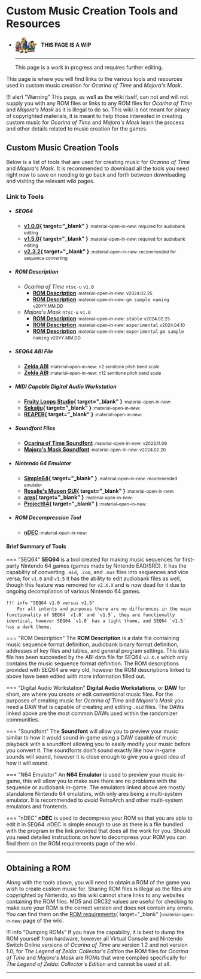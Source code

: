 # Custom Music Creation Tools and Resources

<div class="grid cards" markdown>

-   <img style="width:58.5px; height:auto; vertical-align: middle;" src="../../assets/images/carpenters.png"> <b>&nbsp;&nbsp;THIS PAGE IS A WIP</b>
  
    ---

    This page is a work in progress and requires further editing.

</div>

<style>
  .md-typeset h5 {
    font-size: .7rem;
    color: var(--md-typeset-color);
    margin: 0;
    text-transform: none;
  }
</style>

This page is where you will find links to the various tools and resources used in custom music creation for *Ocarina of Time* and *Majora's Mask*.

!!! alert "Warning"
    This page, as well as the wiki itself, can not and will not supply you with any ROM files or links to any ROM files for *Ocarina of Time* and *Majora's Mask* as it is illegal to do so. This wiki is not meant for piracy of copyrighted materials, it is meant to help those interested in creating custom music for *Ocarina of Time* and *Majora's Mask* learn the process and other details related to music creation for the games.

## Custom Music Creation Tools
Below is a list of tools that are used for creating music for *Ocarina of Time* and *Majora's Mask*. It is recommended to download all the tools you need right now to save on needing to go back and forth between downloading and visiting the relevant wiki pages.

### Link to Tools
- ##### **SEQ64**
    - **[v1.0.0](https://github.com/sauraen/seq64/releases/tag/V1.0){ target="_blank" }**<small> :material-open-in-new: </small><small>required for audiobank editing</small>
    - **[v1.5.0](https://github.com/sauraen/seq64/releases/tag/V1.5){ target="_blank" }**<small> :material-open-in-new: </small><small>required for audiobank editing</small>
    - **[v2.3.2](https://github.com/sauraen/seq64/releases/tag/2.3.2){ target="_blank" }**<small> :material-open-in-new: </small><small>recommended for sequence converting</small>
- ##### **ROM Description**
    - *Ocarina of Time* `ntsc-u` `v1.0`
        - **[ROM Description](#)**<small> :material-open-in-new: </small><small>v2024.02.25</small>
        - **[ROM Description](#)**<small> :material-open-in-new: </small>`gm sample naming` <small>v20YY.MM.DD</small>
    - *Majora's Mask* `ntsc-u` `v1.0`
        - **[ROM Description](#)**<small> :material-open-in-new: </small>`stable` <small>v2024.02.25</small>
        - **[ROM Description](#)**<small> :material-open-in-new: </small>`experimental` <small>v2024.04.10</small>
        - **[ROM Description](#)**<small> :material-open-in-new: </small>`experimental` `gm sample naming` <small>v20YY.MM.DD</small>
- ##### **SEQ64 ABI File**
    - **[Zelda ABI](#)**<small> :material-open-in-new: </small><small>±2 semitone pitch bend scale</small>
    - **[Zelda ABI](#)**<small> :material-open-in-new: </small><small>±12 semitone pitch bend scale</small>
- ##### **MIDI Capable Digital Audio Workstation**
    - **[Fruity Loops Studio](https://www.image-line.com/fl-studio-download/){ target="_blank" }**<small> :material-open-in-new: </small>
    - **[Sekaiju](https://openmidiproject.opal.ne.jp/Sekaiju_en.html){ target="_blank" }**<small> :material-open-in-new: </small>
    - **[REAPER](https://www.reaper.fm/download.php){ target="_blank" }**<small> :material-open-in-new: </small>
- ##### **Soundfont Files**
    - **[Ocarina of Time Soundfont](#)**<small> :material-open-in-new: </small><small>v2023.11.09</small>
    - **[Majora's Mask Soundfont](#)**<small> :material-open-in-new: </small><small>v2024.02.20</small>
- ##### **Nintendo 64 Emulator**
    - **[Simple64](https://github.com/simple64/simple64/releases){ target="_blank" }**<small> :material-open-in-new: </small><small>recommended emulator</small>
    - **[Rosalie's Mupen GUI](https://github.com/Rosalie241/RMG/releases){ target="_blank" }**<small> :material-open-in-new: </small>
    - **[ares](https://github.com/ares-emulator/ares/releases){ target="_blank" }**<small> :material-open-in-new: </small>
    - **[Project64](https://www.pj64-emu.com/public-releases){ target="_blank" }**<small> :material-open-in-new: </small>
- ##### **ROM Decompression Tool**
    - **[nDEC](#)**<small> :material-open-in-new: </small>

#### Brief Summary of Tools
=== "SEQ64"
    **SEQ64** is a tool created for making music sequences for first-party Nintendo 64 games (games made by Nntendo EAD/SRD). It has the capability of converting `.mid`, `.com`, and `.mus` files into sequences and vice versa; for `v1.0` and `v1.5` it has the ability to edit audiobank files as well, though this feature was removed for `v2.X.X` and is now dead for it due to ongoing decompilation of various Nintendo 64 games.

    !!! info "SEQ64 v1.0 versus v1.5"
        For all intents and purposes there are no differences in the main functionality of SEQ64 `v1.0` and `v1.5`, they are functionally identical, however SEQ64 `v1.0` has a light theme, and SEQ64 `v1.5` has a dark theme.

=== "ROM Description"
    The **ROM Description** is a data file containing music sequence format definition, audiobank binary format definition, addresses of key files and tables, and general program settings. This data file has been succeeded by the ABI data file for SEQ64 `v2.X.X` which only contains the music sequence format definition. The ROM descriptions provided with SEQ64 are very old, however the ROM descriptions linked to above have been edited with more information filled out.

=== "Digital Audio Workstation"
    **Digital Audio Workstations**, or **DAW** for short, are where you create or edit conventional music files. For the purposes of creating music for *Ocarina of Time* and *Majora's Mask* you need a DAW that is capable of creating and editing `.mid` files. The DAWs linked above are the most common DAWs used within the randomizer communities.

=== "Soundfont"
    The **Soundfont** will allow you to preview your music similar to how it would sound in-game using a DAW capable of music playback with a soundfont allowing you to easily modify your music before you convert it. The soundfonts don't sound exactly like how in-game sounds will sound, however it is close enough to give you a good idea of how it will sound.

=== "N64 Emulator"
    An **N64 Emulator** is used to preview your music in-game, this will allow you to make sure there are no problems with the sequence or audiobank in-game. The emulators linked above are mostly standalone Nintendo 64 emulators, with only ares being a multi-system emulator. It is recommended to *avoid* RetroArch and other multi-system emulators and frontends.

=== "nDEC"
    **nDEC** is used to decompress your ROM so that you are able to edit it in SEQ64. nDEC is simple enough to use as there is a file bundled with the program in the link provided that does all the work for you. Should you need detailed instructions on how to decompress your ROM you can find them on the ROM requirements page of the wiki.

-----

## Obtaining a ROM
Along with the tools above, you will need to obtain a ROM of the game you wish to create custom music for. Sharing ROM files is illegal as the files are copyrighted by Nintendo, so this wiki cannot share links to any websites containing the ROM files. MD5 and CRC32 values are useful for checking to make sure your ROM is the correct version and does not contain any errors. You can find them on the [ROM requirements](../requirements){ target="_blank" }<small>:material-open-in-new: </small> page of the wiki.

!!! info "Dumping ROMs"
    If you have the capability, it is best to dump the ROM yourself from hardware, however all Virtual Console and Nintendo Switch Online versions of *Ocarina of Time* are version 1.2 and not version 1.0; for *The Legend of Zelda: Collector's Edition* the ROM files for *Ocarina of Time* and *Majora's Mask* are ROMs that were compiled specifically for *The Legend of Zelda: Collector's Edition* and cannot be used at all.

-----

